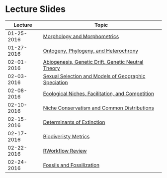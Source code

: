 # Lecture Slides

Lecture | Topic
----- | -----
01-25-2016 | [Morphology and Morphometrics](https://github.com/aazaff/teachPaleobiology/blob/master/LectureSlides/Morphometrics01252016.pdf)
01-27-2016 | [Ontogeny, Phylogeny, and Heterochrony](https://github.com/aazaff/teachPaleobiology/blob/master/LectureSlides/OntogenyPhylogenyHeterochrony012172016.pdf)
02-01-2016 | [Abiogenesis, Genetic Drift, Genetic Neutral Theory](https://github.com/aazaff/teachPaleobiology/blob/master/LectureSlides/Abiogenesis02012016.pdf)
02-03-2016 | [Sexual Selection and Models of Geographic Speciation](https://github.com/aazaff/teachPaleobiology/blob/master/LectureSlides/SexualSelection02032016.pdf)
02-08-2016 | [Ecological Niches, Facilitation, and Competition](https://github.com/aazaff/teachPaleobiology/blob/master/LectureSlides/EcologicalNiches02082016.pdf)
02-10-2016 | [Niche Conservatism and Common Distributions](https://github.com/aazaff/teachPaleobiology/blob/master/LectureSlides/CommonDistributions02102016.pdf)
02-15-2016 | [Determinants of Extinction](https://github.com/aazaff/teachPaleobiology/blob/master/LectureSlides/ExtinctionRisk02152016.pdf)
02-17-2016 | [Biodiveristy Metrics](https://github.com/aazaff/teachPaleobiology/blob/master/LectureSlides/Biodiversity02172016.pdf)
02-22-2016 | [RWorkflow Review](https://github.com/aazaff/teachPaleobiology/blob/master/LectureSlides/RWorkflow.pdf)
02-24-2016 | [Fossils and Fossilization](https://github.com/aazaff/teachPaleobiology/blob/master/LectureSlides/Fossils02242016.pdf)
